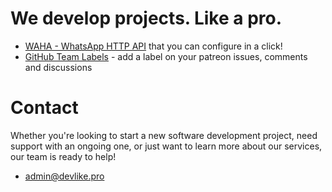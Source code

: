 # We develop projects. Like a pro.
- [WAHA - WhatsApp HTTP API](https://waha.devlike.pro) that you can configure in a click!
- [GitHub Team Labels](https://github.com/devlikeapro/github-team-labels) - add a label on your patreon issues, comments and discussions 

# Contact
Whether you're looking to start a new software development project, need support with an ongoing one, or just want to learn more about our services, our team is ready to help!

- [admin@devlike.pro](mailto:admin@devlike.pro)
